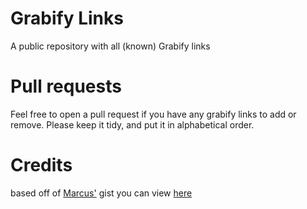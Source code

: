 # Grabify Links
A public repository with all (known) Grabify links

# Pull requests
Feel free to open a pull request if you have any grabify links to add or remove. Please keep it tidy, and put it in alphabetical order.

# Credits
based off of [Marcus'](https://gist.github.com/M-rcus) gist you can view [here](https://gist.github.com/M-rcus/9af3207273bf5d30b28c2e3892f1a412)
